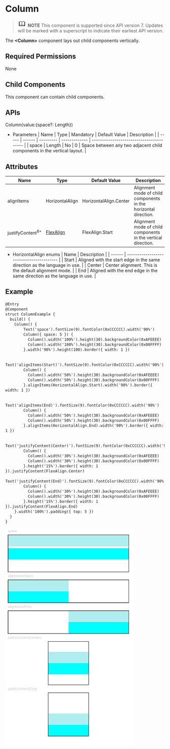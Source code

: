 # Column


> ![icon-note.gif](public_sys-resources/icon-note.gif) **NOTE**
> This component is supported since API version 7. Updates will be marked with a superscript to indicate their earliest API version.


The **&lt;Column&gt;** component lays out child components vertically.


## Required Permissions

None


## Child Components

This component can contain child components.


## APIs

Column(value:{space?: Length})


- Parameters
    | Name  | Type   | Mandatory | Default Value | Description                              |
    | ----- | ------ | --------- | ------------- | ---------------------------------------- |
    | space | Length | No        | 0             | Space between any two adjacent child components in the vertical layout. |


## Attributes

| Name                        | Type                              | Default Value          | Description                              |
| --------------------------- | --------------------------------- | ---------------------- | ---------------------------------------- |
| alignItems                  | HorizontalAlign                   | HorizontalAlign.Center | Alignment mode of child components in the horizontal direction. |
| justifyContent<sup>8+</sup> | [FlexAlign](ts-container-flex.md) | FlexAlign.Start        | Alignment mode of child components in the vertical direction. |

- HorizontalAlign enums
    | Name   | Description                              |
    | ------ | ---------------------------------------- |
    | Start  | Aligned with the start edge in the same direction as the language in use. |
    | Center | Center alignment. This is the default alignment mode. |
    | End    | Aligned with the end edge in the same direction as the language in use. |


## Example


```
@Entry
@Component
struct ColumnExample {
  build() {
    Column() {
        Text('space').fontSize(9).fontColor(0xCCCCCC).width('90%')
        Column({ space: 5 }) {
          Column().width('100%').height(30).backgroundColor(0xAFEEEE)
          Column().width('100%').height(30).backgroundColor(0x00FFFF)
        }.width('90%').height(100).border({ width: 1 })

        Text('alignItems(Start)').fontSize(9).fontColor(0xCCCCCC).width('90%')
        Column() {
          Column().width('50%').height(30).backgroundColor(0xAFEEEE)
          Column().width('50%').height(30).backgroundColor(0x00FFFF)
        }.alignItems(HorizontalAlign.Start).width('90%').border({ width: 1 })

        Text('alignItems(End)').fontSize(9).fontColor(0xCCCCCC).width('90%')
        Column() {
          Column().width('50%').height(30).backgroundColor(0xAFEEEE)
          Column().width('50%').height(30).backgroundColor(0x00FFFF)
        }.alignItems(HorizontalAlign.End).width('90%').border({ width: 1 })

        Text('justifyContent(Center)').fontSize(9).fontColor(0xCCCCCC).width('90%')
        Column() {
          Column().width('30%').height(30).backgroundColor(0xAFEEEE)
          Column().width('30%').height(30).backgroundColor(0x00FFFF)
        }.height('15%').border({ width: 1 }).justifyContent(FlexAlign.Center)
        Text('justifyContent(End)').fontSize(9).fontColor(0xCCCCCC).width('90%')
        Column() {
          Column().width('30%').height(30).backgroundColor(0xAFEEEE)
          Column().width('30%').height(30).backgroundColor(0x00FFFF)
        }.height('15%').border({ width: 1 }).justifyContent(FlexAlign.End)
    }.width('100%').padding({ top: 5 })
  }
}
```

![](figures/Column.png)
